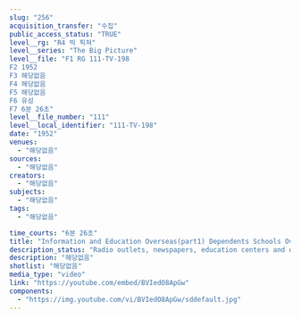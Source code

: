 ```yaml
---
slug: "256"
acquisition_transfer: "수집"
public_access_status: "TRUE"
level__rg: "R4 빅 픽쳐"
level__series: "The Big Picture"
level__file: "F1 RG 111-TV-198
F2 1952
F3 해당없음
F4 해당없음
F5 해당없음
F6 유성
F7 6분 26초"
level__file_number: "111"
level__local_identifier: "111-TV-198"
date: "1952"
venues: 
  - "해당없음"
sources: 
  - "해당없음"
creators: 
  - "해당없음"
subjects: 
  - "해당없음"
tags: 
  - "해당없음"

time_courts: "6분 26초"
title: "Information and Education Overseas(part1) Dependents Schools Overseas(part2) 2"
description_status: "Radio outlets, newspapers, education centers and other Information and Education facilities available overseas for the military plus a look at the dependents schools overseas."
description: "해당없음"
shotlist: "해당없음"
media_type: "video"
link: "https://youtube.com/embed/BVIedO8ApGw"
components: 
  - "https://img.youtube.com/vi/BVIedO8ApGw/sddefault.jpg"
---
```

